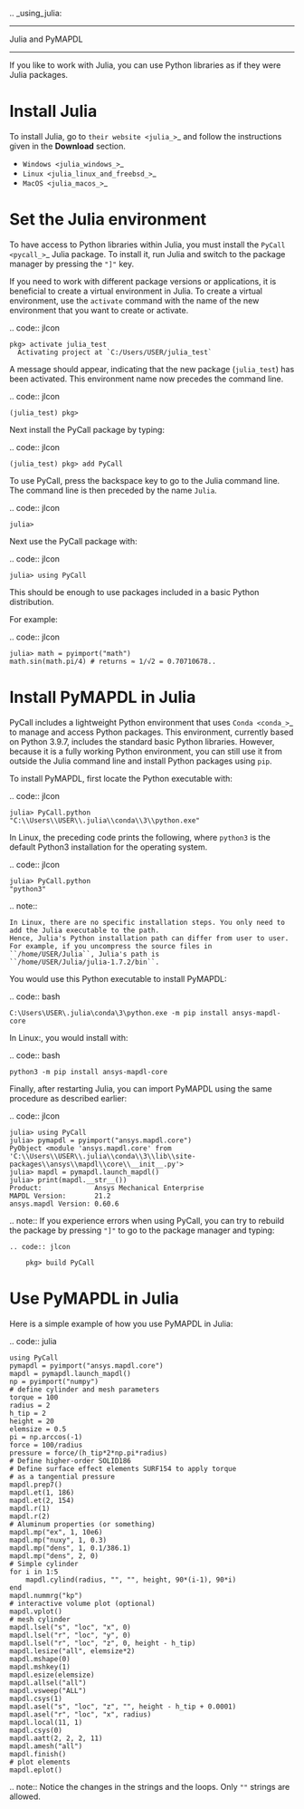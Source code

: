 .. _using_julia:


*****************
Julia and PyMAPDL
*****************

If you like to work with Julia, you can use Python libraries as if they were Julia packages.


Install Julia
=============

To install Julia, go to `their website <julia_>`_ and follow the instructions given in the **Download** section.

* `Windows <julia_windows_>`_
* `Linux <julia_linux_and_freebsd_>`_
* `MacOS <julia_macos_>`_

Set the Julia environment
=========================

To have access to Python libraries within Julia, you must install the `PyCall <pycall_>`_ Julia package.
To install it, run Julia and switch to the package manager by pressing the ``"]"`` key.

If you need to work with different package versions or applications, it is beneficial to create a virtual environment in Julia.
To create a virtual environment, use the ``activate`` command with the name of the new environment that you want to create or activate.

.. code:: jlcon

    pkg> activate julia_test
      Activating project at `C:/Users/USER/julia_test`


A message should appear, indicating that the new package (``julia_test``) has been activated. This environment name now precedes the command line.

.. code:: jlcon

    (julia_test) pkg>

Next install the PyCall package by typing:

.. code:: jlcon

    (julia_test) pkg> add PyCall


To use PyCall, press the backspace key to go to the Julia command line.
The command line is then preceded by the name ``Julia``. 

.. code:: jlcon

    julia>

Next use the PyCall package with:

.. code:: jlcon

    julia> using PyCall


This should be enough to use packages included in a basic Python distribution. 


For example:

.. code:: jlcon

    julia> math = pyimport("math")
    math.sin(math.pi/4) # returns ≈ 1/√2 = 0.70710678..


Install PyMAPDL in Julia
========================

PyCall includes a lightweight Python environment that uses `Conda <conda_>`_ to manage and access Python packages.
This environment, currently based on Python 3.9.7, includes the standard basic Python libraries.
However, because it is a fully working Python environment, you can still use it from outside the Julia command line and install Python packages using ``pip``.

To install PyMAPDL, first locate the Python executable with:

.. code:: jlcon

    julia> PyCall.python
    "C:\\Users\\USER\\.julia\\conda\\3\\python.exe"

In Linux, the preceding code prints the following, where ``python3`` is the default Python3 installation for the operating system.

.. code:: jlcon
    
    julia> PyCall.python
    "python3"


.. note::

    In Linux, there are no specific installation steps. You only need to add the Julia executable to the path.
    Hence, Julia's Python installation path can differ from user to user.
    For example, if you uncompress the source files in ``/home/USER/Julia``, Julia's path is 
    ``/home/USER/Julia/julia-1.7.2/bin``.

You would use this Python executable to install PyMAPDL:

.. code:: bash

    C:\Users\USER\.julia\conda\3\python.exe -m pip install ansys-mapdl-core

In Linux:, you would install with:

.. code:: bash

    python3 -m pip install ansys-mapdl-core


Finally, after restarting Julia, you can import PyMAPDL using the same procedure as described earlier:

.. code:: jlcon
    
    julia> using PyCall
    julia> pymapdl = pyimport("ansys.mapdl.core")
    PyObject <module 'ansys.mapdl.core' from 'C:\\Users\\USER\\.julia\\conda\\3\\lib\\site-packages\\ansys\\mapdl\\core\\__init__.py'>
    julia> mapdl = pymapdl.launch_mapdl()
    julia> print(mapdl.__str__())
    Product:             Ansys Mechanical Enterprise
    MAPDL Version:       21.2
    ansys.mapdl Version: 0.60.6
    
.. note::
    If you experience errors when using PyCall, you can try to rebuild the package by pressing ``"]"`` to go to the package manager and typing:
    
    .. code:: jlcon
        
        pkg> build PyCall


Use PyMAPDL in Julia
====================

Here is a simple example of how you use PyMAPDL in Julia:

.. code:: julia

    using PyCall
    pymapdl = pyimport("ansys.mapdl.core")
    mapdl = pymapdl.launch_mapdl()
    np = pyimport("numpy")
    # define cylinder and mesh parameters
    torque = 100
    radius = 2
    h_tip = 2
    height = 20
    elemsize = 0.5
    pi = np.arccos(-1)
    force = 100/radius
    pressure = force/(h_tip*2*np.pi*radius)
    # Define higher-order SOLID186
    # Define surface effect elements SURF154 to apply torque
    # as a tangential pressure
    mapdl.prep7()
    mapdl.et(1, 186)
    mapdl.et(2, 154)
    mapdl.r(1)
    mapdl.r(2)
    # Aluminum properties (or something)
    mapdl.mp("ex", 1, 10e6)
    mapdl.mp("nuxy", 1, 0.3)
    mapdl.mp("dens", 1, 0.1/386.1)
    mapdl.mp("dens", 2, 0)
    # Simple cylinder
    for i in 1:5
        mapdl.cylind(radius, "", "", height, 90*(i-1), 90*i)
    end
    mapdl.nummrg("kp")
    # interactive volume plot (optional)
    mapdl.vplot()
    # mesh cylinder
    mapdl.lsel("s", "loc", "x", 0)
    mapdl.lsel("r", "loc", "y", 0)
    mapdl.lsel("r", "loc", "z", 0, height - h_tip)
    mapdl.lesize("all", elemsize*2)
    mapdl.mshape(0)
    mapdl.mshkey(1)
    mapdl.esize(elemsize)
    mapdl.allsel("all")
    mapdl.vsweep("ALL")
    mapdl.csys(1)
    mapdl.asel("s", "loc", "z", "", height - h_tip + 0.0001)
    mapdl.asel("r", "loc", "x", radius)
    mapdl.local(11, 1)
    mapdl.csys(0)
    mapdl.aatt(2, 2, 2, 11)
    mapdl.amesh("all")
    mapdl.finish()
    # plot elements
    mapdl.eplot()


.. note:: Notice the changes in the strings and the loops. Only ``""`` strings are allowed.
